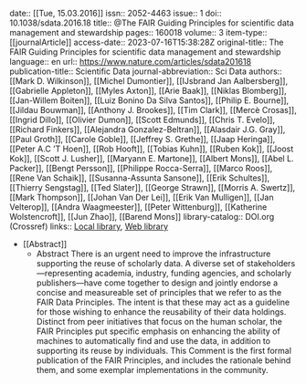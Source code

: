 date:: [[Tue, 15.03.2016]]
issn:: 2052-4463
issue:: 1
doi:: 10.1038/sdata.2016.18
title:: @The FAIR Guiding Principles for scientific data management and stewardship
pages:: 160018
volume:: 3
item-type:: [[journalArticle]]
access-date:: 2023-07-16T15:38:28Z
original-title:: The FAIR Guiding Principles for scientific data management and stewardship
language:: en
url:: https://www.nature.com/articles/sdata201618
publication-title:: Scientific Data
journal-abbreviation:: Sci Data
authors:: [[Mark D. Wilkinson]], [[Michel Dumontier]], [[IJsbrand Jan Aalbersberg]], [[Gabrielle Appleton]], [[Myles Axton]], [[Arie Baak]], [[Niklas Blomberg]], [[Jan-Willem Boiten]], [[Luiz Bonino Da Silva Santos]], [[Philip E. Bourne]], [[Jildau Bouwman]], [[Anthony J. Brookes]], [[Tim Clark]], [[Mercè Crosas]], [[Ingrid Dillo]], [[Olivier Dumon]], [[Scott Edmunds]], [[Chris T. Evelo]], [[Richard Finkers]], [[Alejandra Gonzalez-Beltran]], [[Alasdair J.G. Gray]], [[Paul Groth]], [[Carole Goble]], [[Jeffrey S. Grethe]], [[Jaap Heringa]], [[Peter A.C ’T Hoen]], [[Rob Hooft]], [[Tobias Kuhn]], [[Ruben Kok]], [[Joost Kok]], [[Scott J. Lusher]], [[Maryann E. Martone]], [[Albert Mons]], [[Abel L. Packer]], [[Bengt Persson]], [[Philippe Rocca-Serra]], [[Marco Roos]], [[Rene Van Schaik]], [[Susanna-Assunta Sansone]], [[Erik Schultes]], [[Thierry Sengstag]], [[Ted Slater]], [[George Strawn]], [[Morris A. Swertz]], [[Mark Thompson]], [[Johan Van Der Lei]], [[Erik Van Mulligen]], [[Jan Velterop]], [[Andra Waagmeester]], [[Peter Wittenburg]], [[Katherine Wolstencroft]], [[Jun Zhao]], [[Barend Mons]]
library-catalog:: DOI.org (Crossref)
links:: [Local library](zotero://select/library/items/CWZCB7LQ), [Web library](https://www.zotero.org/users/6520516/items/CWZCB7LQ)

- [[Abstract]]
	- Abstract
	              There is an urgent need to improve the infrastructure supporting the reuse of scholarly data. A diverse set of stakeholders—representing academia, industry, funding agencies, and scholarly publishers—have come together to design and jointly endorse a concise and measureable set of principles that we refer to as the FAIR Data Principles. The intent is that these may act as a guideline for those wishing to enhance the reusability of their data holdings. Distinct from peer initiatives that focus on the human scholar, the FAIR Principles put specific emphasis on enhancing the ability of machines to automatically find and use the data, in addition to supporting its reuse by individuals. This Comment is the first formal publication of the FAIR Principles, and includes the rationale behind them, and some exemplar implementations in the community.